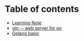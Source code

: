 # Table of contents

* [Learning Note](README.md)
* [gin -- web server for go](gin-web-server-for-go.md)
* [Golang basic](golang-basic.md)

